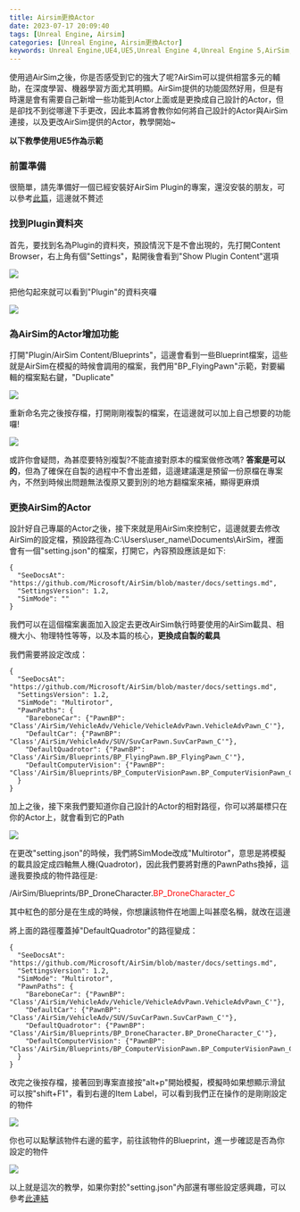 ```yaml
---
title: Airsim更換Actor
date: 2023-07-17 20:09:40
tags: [Unreal Engine, Airsim]
categories: [Unreal Engine, Airsim更換Actor]
keywords: Unreal Engine,UE4,UE5,Unreal Engine 4,Unreal Engine 5,AirSim,airsim,Airsim,AirSim
---
```

使用過AirSim之後，你是否感受到它的強大了呢?AirSim可以提供相當多元的輔助，在深度學習、機器學習方面尤其明顯。AirSim提供的功能固然好用，但是有時還是會有需要自己新增一些功能到Actor上面或是更換成自己設計的Actor，但是卻找不到從哪邊下手更改，因此本篇將會教你如何將自己設計的Actor與AirSim連接，以及更改AirSim提供的Actor，教學開始~

<!-- more -->

**以下教學使用UE5作為示範**

### 前置準備
很簡單，請先準備好一個已經安裝好AirSim Plugin的專案，還沒安裝的朋友，可以參考[此篇](https://kura0913.github.io/2023/07/08/InstallAirSimPlugin/)，這邊就不贅述

### 找到Plugin資料夾


首先，要找到名為Plugin的資料夾，預設情況下是不會出現的，先打開Content Browser，右上角有個"Settings"，點開後會看到"Show Plugin Content"選項

![](https://github.com/Kura0913/Blog-image/blob/main/AirsimChangeCharacter/findPlugin_1.png?raw=true)

把他勾起來就可以看到"Plugin"的資料夾囉

![](https://github.com/Kura0913/Blog-image/blob/main/AirsimChangeCharacter/findPlugin_2.png?raw=true)

### 為AirSim的Actor增加功能

打開"Plugin/AirSim Content/Blueprints"，這邊會看到一些Blueprint檔案，這些就是AirSim在模擬的時候會調用的檔案，我們用"BP_FlyingPawn"示範，對要編輯的檔案點右鍵，"Duplicate"

![](https://github.com/Kura0913/Blog-image/blob/main/AirsimChangeCharacter/EditAirSimActor_1.png?raw=true)

重新命名完之後按存檔，打開剛剛複製的檔案，在這邊就可以加上自己想要的功能囉!

![](https://github.com/Kura0913/Blog-image/blob/main/AirsimChangeCharacter/EditAirSimActor_2.png?raw=true)


或許你會疑問，為甚麼要特別複製?不能直接對原本的檔案做修改嗎?
**答案是可以的**，但為了確保在自製的過程中不會出差錯，這邊建議還是預留一份原檔在專案內，不然到時候出問題無法復原又要到別的地方翻檔案來補，顯得更麻煩

### 更換AirSim的Actor

設計好自己專屬的Actor之後，接下來就是用AirSim來控制它，這邊就要去修改AirSim的設定檔，預設路徑為:C:\Users\user_name\Documents\AirSim，裡面會有一個"setting.json"的檔案，打開它，內容預設應該是如下:

```
{
  "SeeDocsAt": "https://github.com/Microsoft/AirSim/blob/master/docs/settings.md",
  "SettingsVersion": 1.2,
  "SimMode": ""
}

```

我們可以在這個檔案裏面加入設定去更改AirSim執行時要使用的AirSim載具、相機大小、物理特性等等，以及本篇的核心，**更換成自製的載具**

我們需要將設定改成：
```
{
  "SeeDocsAt": "https://github.com/Microsoft/AirSim/blob/master/docs/settings.md",
  "SettingsVersion": 1.2,
  "SimMode": "Multirotor",
  "PawnPaths": {
    "BareboneCar": {"PawnBP": "Class'/AirSim/VehicleAdv/Vehicle/VehicleAdvPawn.VehicleAdvPawn_C'"},
    "DefaultCar": {"PawnBP": "Class'/AirSim/VehicleAdv/SUV/SuvCarPawn.SuvCarPawn_C'"},
    "DefaultQuadrotor": {"PawnBP": "Class'/AirSim/Blueprints/BP_FlyingPawn.BP_FlyingPawn_C'"},
    "DefaultComputerVision": {"PawnBP": "Class'/AirSim/Blueprints/BP_ComputerVisionPawn.BP_ComputerVisionPawn_C'"}
  }
}
```

加上之後，接下來我們要知道你自己設計的Actor的相對路徑，你可以將屬標只在你的Actor上，就會看到它的Path

![](https://github.com/Kura0913/Blog-image/blob/main/AirsimChangeCharacter/ChangeActor_1.png?raw=true)


在更改"setting.json"的時候，我們將SimMode改成"Multirotor"，意思是將模擬的載具設定成四軸無人機(Quadrotor)，因此我們要將對應的PawnPaths換掉，這邊我要換成的物件路徑是:

/AirSim/Blueprints/BP_DroneCharacter.<font color=#FF0000>BP_DroneCharacter_C</font>

其中紅色的部分是在生成的時候，你想讓該物件在地圖上叫甚麼名稱，就改在這邊

將上面的路徑覆蓋掉"DefaultQuadrotor"的路徑變成：
```
{
  "SeeDocsAt": "https://github.com/Microsoft/AirSim/blob/master/docs/settings.md",
  "SettingsVersion": 1.2,
  "SimMode": "Multirotor",
  "PawnPaths": {
    "BareboneCar": {"PawnBP": "Class'/AirSim/VehicleAdv/Vehicle/VehicleAdvPawn.VehicleAdvPawn_C'"},
    "DefaultCar": {"PawnBP": "Class'/AirSim/VehicleAdv/SUV/SuvCarPawn.SuvCarPawn_C'"},
    "DefaultQuadrotor": {"PawnBP": "Class'/AirSim/Blueprints/BP_DroneCharacter.BP_DroneCharacter_C'"},
    "DefaultComputerVision": {"PawnBP": "Class'/AirSim/Blueprints/BP_ComputerVisionPawn.BP_ComputerVisionPawn_C'"}
  }
}
```

改完之後按存檔，接著回到專案直接按"alt+p"開始模擬，模擬時如果想顯示滑鼠可以按"shift+F1"，看到右邊的Item Label，可以看到我們正在操作的是剛剛設定的物件

![](https://github.com/Kura0913/Blog-image/blob/main/AirsimChangeCharacter/ChangeActor_2.png?raw=true)

你也可以點擊該物件右邊的藍字，前往該物件的Blueprint，進一步確認是否為你設定的物件

![](https://github.com/Kura0913/Blog-image/blob/main/AirsimChangeCharacter/ChangeActor_3.png?raw=true)

以上就是這次的教學，如果你對於"setting.json"內部還有哪些設定感興趣，可以參考[此連結](https://github.com/microsoft/AirSim/blob/main/docs/settings.md)

